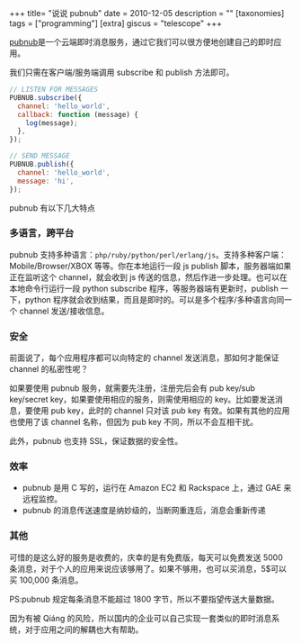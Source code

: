 +++
title= "说说 pubnub"
date = 2010-12-05
description = ""
[taxonomies]
tags = ["programming"]
[extra]
giscus = "telescope"
+++

<a href="http://www.pubnub.com/">pubnub</a>是一个云端即时消息服务，通过它我们可以很方便地创建自己的即时应用。

我们只需在客户端/服务端调用 subscribe 和 publish 方法即可。

```js
// LISTEN FOR MESSAGES
PUBNUB.subscribe({
  channel: 'hello_world',
  callback: function (message) {
    log(message);
  },
});

// SEND MESSAGE
PUBNUB.publish({
  channel: 'hello_world',
  message: 'hi',
});
```

pubnub 有以下几大特点

### 多语言，跨平台

pubnub 支持多种语言：`php/ruby/python/perl/erlang/js`。支持多种客户端：Mobile/Browser/XBOX 等等。你在本地运行一段 js publish 脚本，服务器端如果正在监听这个 channel，就会收到 js 传送的信息，然后作进一步处理。也可以在本地命令行运行一段 python subscribe 程序，等服务器端有更新时，publish 一下，python 程序就会收到结果，而且是即时的。可以是多个程序/多种语言向同一个 channel 发送/接收信息。

### 安全

前面说了，每个应用程序都可以向特定的 channel 发送消息，那如何才能保证 channel 的私密性呢？

如果要使用 pubnub 服务，就需要先注册，注册完后会有 pub key/sub key/secret key，如果要使用相应的服务，则需使用相应的 key。比如要发送消息，要使用 pub key，此时的 channel 只对该 pub key 有效。如果有其他的应用也使用了该 channel 名称，但因为 pub key 不同，所以不会互相干扰。

此外，pubnub 也支持 SSL，保证数据的安全性。

### 效率

- pubnub 是用 C 写的，运行在 Amazon EC2 和 Rackspace 上，通过 GAE 来远程监控。
- pubnub 的消息传送速度是纳妙级的，当断网重连后，消息会重新传递

### 其他

可惜的是这么好的服务是收费的，庆幸的是有免费版，每天可以免费发送 5000 条消息，对于个人的应用来说应该够用了。如果不够用，也可以买消息，5$可以买 100,000 条消息。

PS:pubnub 规定每条消息不能超过 1800 字节，所以不要指望传送大量数据。

因为有被 Qiáng 的风险，所以国内的企业可以自己实现一套类似的即时消息系统，对于应用之间的解耦也大有帮助。
